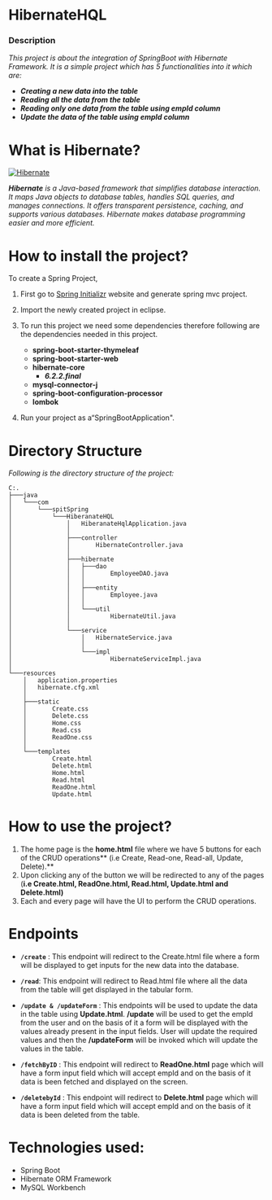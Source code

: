 # **HibernateHQL**
### **Description**
_This project is about the integration of SpringBoot with Hibernate Framework. It is a simple project which has 5 functionalities into it which are:_
 - _**Creating a new data into the table**_
 - _**Reading all the data from the table**_
 - _**Reading only one data from the table using empId column**_
 - _**Update the data of the table using empId column**_

# **What is Hibernate?**

[![Hibernate](https://www.javatpoint.com/images/hibernate/hibernate2.png "Hibernate")](https://www.javatpoint.com/images/hibernate/hibernate2.png "Hibernate")

_**Hibernate** is a Java-based framework that simplifies database interaction. It maps Java objects to database tables, handles SQL queries, and manages connections. It offers
transparent persistence, caching, and supports various databases. Hibernate makes
database programming easier and more efficient._

# **How to install the project?**
To create a Spring Project,
1.  First go to [Spring Initializr](https://start.spring.io/ "Spring Initializr") website and generate spring mvc project.

2. Import the newly created project in eclipse.

3. To run this project we need some dependencies therefore following are the dependencies needed in this project.

	- **spring-boot-starter-thymeleaf**
	- **spring-boot-starter-web**
	- **hibernate-core**
		- ***6.2.2.final***
	- **mysql-connector-j**
	- **spring-boot-configuration-processor**
	- **lombok**

4. Run your project as a“SpringBootApplication".

# **Directory Structure**

_Following is the directory structure of the project:_
```
C:.
├───java
│   └───com
│       └───spitSpring
│           └───HiberanateHQL
│               │   HiberanateHqlApplication.java
│               │
│               ├───controller
│               │       HibernateController.java
│               │
│               ├───hibernate
│               │   ├───dao
│               │   │       EmployeeDAO.java
│               │   │
│               │   ├───entity
│               │   │       Employee.java
│               │   │
│               │   └───util
│               │           HibernateUtil.java
│               │
│               └───service
│                   │   HibernateService.java
│                   │
│                   └───impl
│                           HibernateServiceImpl.java
│
└───resources
    │   application.properties
    │   hibernate.cfg.xml
    │
    ├───static
    │       Create.css
    │       Delete.css
    │       Home.css
    │       Read.css
    │       ReadOne.css
    │
    └───templates
            Create.html
            Delete.html
            Home.html
            Read.html
            ReadOne.html
            Update.html
```

# How to use the project?
1. The home page is the **home.html** file where we have 5 buttons for each of the CRUD operations** (i.e Create, Read-one, Read-all, Update, Delete).**
2. Upon clicking any of the button we will be redirected to any of the pages (**i.e Create.html, ReadOne.html, Read.html, Update.html and Delete.html)**
3. Each and every page will have the UI to perform the CRUD operations.

# Endpoints

- **`/create`** : This endpoint will redirect to the Create.html file where a form will be displayed to get inputs for the new data into the database.

- **`/read`**: This endpoint will redirect to Read.html file where all the data from the table will get displayed in the tabular form.

- **`/update & /updateForm`** : This endpoints will be used to update the data in the table using **Update.html**. **/update** will be used to get the empId from the user and on the basis of it a form will be displayed with the values already present in the input fields. User will update the required values and then the **/updateForm** will be invoked which will update the values in the table.

- **`/fetchByID`** : This endpoint will redirect to **ReadOne.html** page which will have a form input field which will accept empId and on the basis of it data is been fetched and displayed on the screen.

- **`/deletebyId`** : This endpoint will redirect to **Delete.html** page which will have a form input field which will accept empId and on the basis of it data is been deleted from the table.


# Technologies used:
- Spring Boot
- Hibernate ORM Framework
- MySQL Workbench
